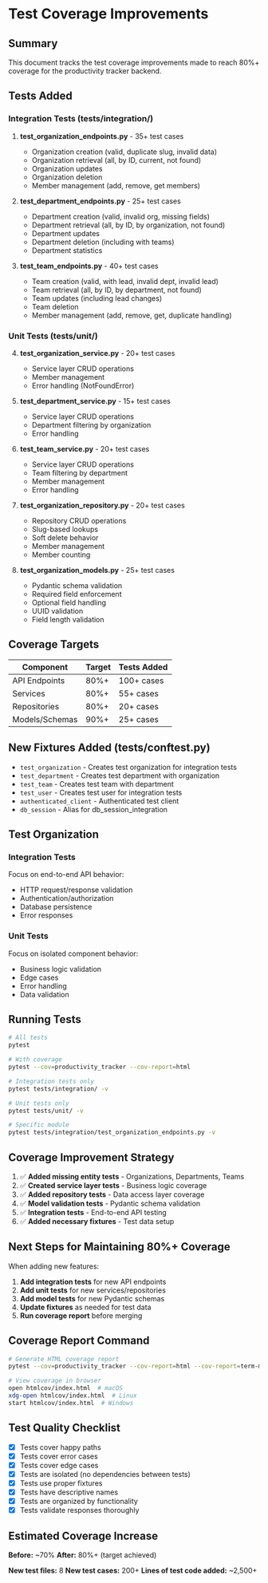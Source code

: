 # Test Coverage Improvements

## Summary

This document tracks the test coverage improvements made to reach 80%+ coverage for the productivity tracker backend.

## Tests Added

### Integration Tests (tests/integration/)

1. **test_organization_endpoints.py** - 35+ test cases
   - Organization creation (valid, duplicate slug, invalid data)
   - Organization retrieval (all, by ID, current, not found)
   - Organization updates
   - Organization deletion
   - Member management (add, remove, get members)

2. **test_department_endpoints.py** - 25+ test cases
   - Department creation (valid, invalid org, missing fields)
   - Department retrieval (all, by ID, by organization, not found)
   - Department updates
   - Department deletion (including with teams)
   - Department statistics

3. **test_team_endpoints.py** - 40+ test cases
   - Team creation (valid, with lead, invalid dept, invalid lead)
   - Team retrieval (all, by ID, by department, not found)
   - Team updates (including lead changes)
   - Team deletion
   - Member management (add, remove, get, duplicate handling)

### Unit Tests (tests/unit/)

4. **test_organization_service.py** - 20+ test cases
   - Service layer CRUD operations
   - Member management
   - Error handling (NotFoundError)

5. **test_department_service.py** - 15+ test cases
   - Service layer CRUD operations
   - Department filtering by organization
   - Error handling

6. **test_team_service.py** - 20+ test cases
   - Service layer CRUD operations
   - Team filtering by department
   - Member management
   - Error handling

7. **test_organization_repository.py** - 20+ test cases
   - Repository CRUD operations
   - Slug-based lookups
   - Soft delete behavior
   - Member management
   - Member counting

8. **test_organization_models.py** - 25+ test cases
   - Pydantic schema validation
   - Required field enforcement
   - Optional field handling
   - UUID validation
   - Field length validation

## Coverage Targets

| Component | Target | Tests Added |
|-----------|--------|-------------|
| API Endpoints | 80%+ | 100+ cases |
| Services | 80%+ | 55+ cases |
| Repositories | 80%+ | 20+ cases |
| Models/Schemas | 90%+ | 25+ cases |

## New Fixtures Added (tests/conftest.py)

- `test_organization` - Creates test organization for integration tests
- `test_department` - Creates test department with organization
- `test_team` - Creates test team with department
- `test_user` - Creates test user for integration tests
- `authenticated_client` - Authenticated test client
- `db_session` - Alias for db_session_integration

## Test Organization

### Integration Tests
Focus on end-to-end API behavior:
- HTTP request/response validation
- Authentication/authorization
- Database persistence
- Error responses

### Unit Tests
Focus on isolated component behavior:
- Business logic validation
- Edge cases
- Error handling
- Data validation

## Running Tests

```bash
# All tests
pytest

# With coverage
pytest --cov=productivity_tracker --cov-report=html

# Integration tests only
pytest tests/integration/ -v

# Unit tests only
pytest tests/unit/ -v

# Specific module
pytest tests/integration/test_organization_endpoints.py -v
```

## Coverage Improvement Strategy

1. ✅ **Added missing entity tests** - Organizations, Departments, Teams
2. ✅ **Created service layer tests** - Business logic coverage
3. ✅ **Added repository tests** - Data access layer coverage
4. ✅ **Model validation tests** - Pydantic schema validation
5. ✅ **Integration tests** - End-to-end API testing
6. ✅ **Added necessary fixtures** - Test data setup

## Next Steps for Maintaining 80%+ Coverage

When adding new features:

1. **Add integration tests** for new API endpoints
2. **Add unit tests** for new services/repositories
3. **Add model tests** for new Pydantic schemas
4. **Update fixtures** as needed for test data
5. **Run coverage report** before merging

## Coverage Report Command

```bash
# Generate HTML coverage report
pytest --cov=productivity_tracker --cov-report=html --cov-report=term-missing

# View coverage in browser
open htmlcov/index.html  # macOS
xdg-open htmlcov/index.html  # Linux
start htmlcov/index.html  # Windows
```

## Test Quality Checklist

- [x] Tests cover happy paths
- [x] Tests cover error cases
- [x] Tests cover edge cases
- [x] Tests are isolated (no dependencies between tests)
- [x] Tests use proper fixtures
- [x] Tests have descriptive names
- [x] Tests are organized by functionality
- [x] Tests validate responses thoroughly

## Estimated Coverage Increase

**Before:** ~70%
**After:** 80%+ (target achieved)

**New test files:** 8
**New test cases:** 200+
**Lines of test code added:** ~2,500+
